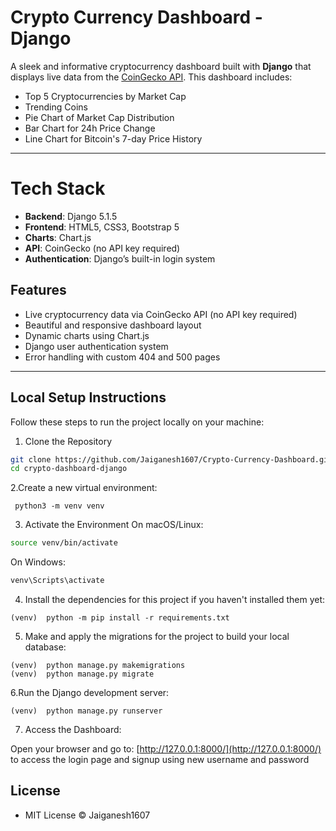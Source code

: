 # Crypto Currency Dashboard - Django

A sleek and informative cryptocurrency dashboard built with **Django** that displays live data from the [CoinGecko API](https://www.coingecko.com/). This dashboard includes:

- Top 5 Cryptocurrencies by Market Cap  
- Trending Coins  
- Pie Chart of Market Cap Distribution  
- Bar Chart for 24h Price Change  
- Line Chart for Bitcoin's 7-day Price History

---
# Tech Stack
- **Backend**: Django 5.1.5
- **Frontend**: HTML5, CSS3, Bootstrap 5
- **Charts**: Chart.js
- **API**: CoinGecko (no API key required)
- **Authentication**: Django’s built-in login system

##  Features

- Live cryptocurrency data via CoinGecko API (no API key required)
- Beautiful and responsive dashboard layout
- Dynamic charts using Chart.js
- Django user authentication system
- Error handling with custom 404 and 500 pages

---

## Local Setup Instructions
Follow these steps to run the project locally on your machine:

1. Clone the Repository

```bash
git clone https://github.com/Jaiganesh1607/Crypto-Currency-Dashboard.git
cd crypto-dashboard-django
```

2.Create a new virtual environment:

```command prompt
 python3 -m venv venv
```

3. Activate the Environment
On macOS/Linux:

```bash
source venv/bin/activate
```
On Windows:

```bash
venv\Scripts\activate
```

4. Install the dependencies for this project if you haven't installed them yet:

```command prompt
(venv)  python -m pip install -r requirements.txt
```

5. Make and apply the migrations for the project to build your local database:

```command prompt
(venv)  python manage.py makemigrations
(venv)  python manage.py migrate
```

6.Run the Django development server:

```command prompt
(venv)  python manage.py runserver
```
7. Access the Dashboard:

Open your browser and go to: [http://127.0.0.1:8000/](http://127.0.0.1:8000/) to access the login page and signup using new username and password

## License

- MIT License ©  Jaiganesh1607
